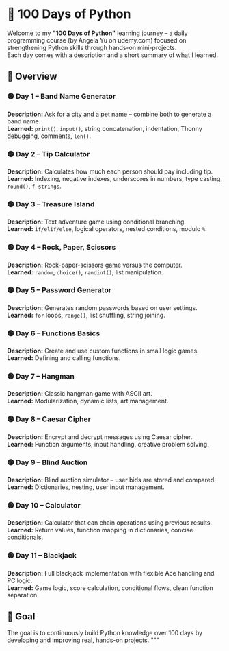 # 📘 100 Days of Python

Welcome to my **"100 Days of Python"** learning journey – a daily programming course (by Angela Yu on udemy.com) focused on strengthening Python skills through hands-on mini-projects.  
Each day comes with a description and a short summary of what I learned.

## 📅 Overview

### 🟢 Day 1 – Band Name Generator  
**Description:** Ask for a city and a pet name – combine both to generate a band name.  
**Learned:** `print()`, `input()`, string concatenation, indentation, Thonny debugging, comments, `len()`.

### 🟢 Day 2 – Tip Calculator  
**Description:** Calculates how much each person should pay including tip.  
**Learned:** Indexing, negative indexes, underscores in numbers, type casting, `round()`, `f-strings`.

### 🟢 Day 3 – Treasure Island  
**Description:** Text adventure game using conditional branching.  
**Learned:** `if/elif/else`, logical operators, nested conditions, modulo `%`.

### 🟢 Day 4 – Rock, Paper, Scissors  
**Description:** Rock-paper-scissors game versus the computer.  
**Learned:** `random`, `choice()`, `randint()`, list manipulation.

### 🟢 Day 5 – Password Generator  
**Description:** Generates random passwords based on user settings.  
**Learned:** `for` loops, `range()`, list shuffling, string joining.

### 🟢 Day 6 – Functions Basics  
**Description:** Create and use custom functions in small logic games.  
**Learned:** Defining and calling functions.

### 🟢 Day 7 – Hangman  
**Description:** Classic hangman game with ASCII art.  
**Learned:** Modularization, dynamic lists, art management.

### 🟢 Day 8 – Caesar Cipher  
**Description:** Encrypt and decrypt messages using Caesar cipher.  
**Learned:** Function arguments, input handling, creative problem solving.

### 🟢 Day 9 – Blind Auction  
**Description:** Blind auction simulator – user bids are stored and compared.  
**Learned:** Dictionaries, nesting, user input management.

### 🟢 Day 10 – Calculator  
**Description:** Calculator that can chain operations using previous results.  
**Learned:** Return values, function mapping in dictionaries, concise conditionals.

### 🟢 Day 11 – Blackjack  
**Description:** Full blackjack implementation with flexible Ace handling and PC logic.  
**Learned:** Game logic, score calculation, conditional flows, clean function separation.

## 🚀 Goal

The goal is to continuously build Python knowledge over 100 days by developing and improving real, hands-on projects.
"""
